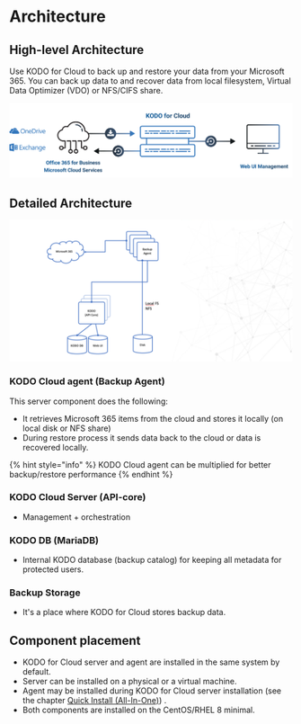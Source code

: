 # Architecture

## High-level Architecture

Use KODO for Cloud to back up and restore your data from your Microsoft 365. You can back up data to and recover data from local filesystem, Virtual Data Optimizer \(VDO\) or NFS/CIFS share. 

![](../.gitbook/assets/kodo-for-cloud-architecture.png)

## Detailed Architecture

![](../.gitbook/assets/kodo-for-cloud-detailed-architecture.png)

### KODO Cloud agent \(Backup Agent\)

This server component does the following:

* It retrieves Microsoft 365 items from the cloud and stores it locally \(on local disk or NFS share\)
* During restore process it sends data back to the cloud or data is recovered locally. 

{% hint style="info" %}
KODO Cloud agent can be multiplied for better backup/restore performance
{% endhint %}

### KODO Cloud Server \(API-core\)

* Management + orchestration

### KODO DB \(MariaDB\) 

* Internal KODO database \(backup catalog\) for keeping all metadata for protected users. 

### Backup Storage

* It's a place where KODO for Cloud stores backup data.

## Component placement

* KODO for Cloud server and agent are installed in the same system by default. 
* Server can be installed on a physical or a virtual machine.
* Agent may be installed during KODO for Cloud server installation \(see the chapter  [Quick Install \(All-In-One\)](../deployment/quick-install-all-in-one.md)\) .
* Both components are installed on the CentOS/RHEL 8 minimal.

